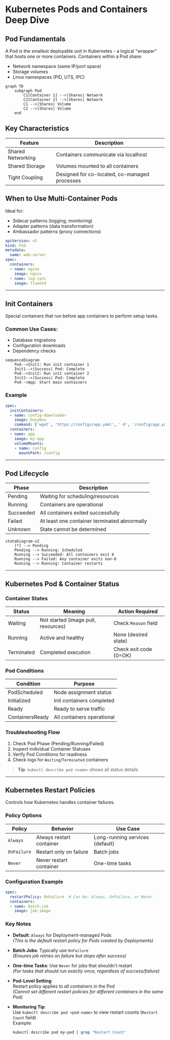 # Kubernetes Pods and Containers Deep Dive

## Pod Fundamentals
A Pod is the smallest deployable unit in Kubernetes - a logical "wrapper" that hosts one or more containers. Containers within a Pod share:
- Network namespace (same IP/port space)
- Storage volumes
- Linux namespaces (PID, UTS, IPC)

```mermaid
graph TD
    subgraph Pod
        C1[Container 1] -->|Shares| Network
        C2[Container 2] -->|Shares| Network
        C1 -->|Shares| Volume
        C2 -->|Shares| Volume
    end
```
## Key Characteristics

| Feature            | Description                                      |
|--------------------|--------------------------------------------------|
| Shared Networking  | Containers communicate via localhost            |
| Shared Storage     | Volumes mounted to all containers               |
| Tight Coupling     | Designed for co-located, co-managed processes   |

## When to Use Multi-Container Pods

Ideal for:

- Sidecar patterns (logging, monitoring)
- Adapter patterns (data transformation)
- Ambassador patterns (proxy connections)

```yaml
apiVersion: v1
kind: Pod
metadata:
  name: web-server
spec:
  containers:
  - name: nginx
    image: nginx
  - name: log-sync
    image: fluentd
```
---

## Init Containers

Special containers that run before app containers to perform setup tasks.

### Common Use Cases:

- Database migrations
- Configuration downloads
- Dependency checks

```mermaid
sequenceDiagram
    Pod-->Init1: Run init container 1
    Init1-->|Success| Pod: Complete
    Pod-->Init2: Run init container 2
    Init2-->|Success| Pod: Complete
    Pod-->App: Start main containers
```

### Example 

```yaml
spec:
  initContainers:
  - name: config-downloader
    image: busybox
    command: ['wget', 'https://configs/app.yaml', '-O', '/config/app.yaml']
  containers:
  - name: app
    image: my-app
    volumeMounts:
    - name: config
      mountPath: /config
```
---
## Pod Lifecycle

| Phase      | Description                              |
|------------|------------------------------------------|
| Pending    | Waiting for scheduling/resources        |
| Running    | Containers are operational              |
| Succeeded  | All containers exited successfully      |
| Failed     | At least one container terminated abnormally |
| Unknown    | State cannot be determined              |

```mermaid
stateDiagram-v2
    [*] --> Pending
    Pending --> Running: Scheduled
    Running --> Succeeded: All containers exit 0
    Running --> Failed: Any container exits non-0
    Running --> Running: Container restarts
```
---
## Kubernetes Pod & Container Status 

### Container States
| Status     | Meaning                          | Action Required               |
|------------|----------------------------------|--------------------------------|
| Waiting    | Not started (image pull, resources) | Check `Reason` field         |
| Running    | Active and healthy               | None (desired state)          |
| Terminated | Completed execution              | Check exit code (0=OK)        |

### Pod Conditions
| Condition       | Purpose                          |
|-----------------|----------------------------------|
| PodScheduled    | Node assignment status           |
| Initialized     | Init containers completed        |
| Ready           | Ready to serve traffic           |
| ContainersReady | All containers operational       |

### Troubleshooting Flow
1. Check Pod Phase (Pending/Running/Failed)
2. Inspect individual Container Statuses
3. Verify Pod Conditions for readiness
4. Check logs for `Waiting`/`Terminated` containers

> **Tip**: `kubectl describe pod <name>` shows all status details
---
## Kubernetes Restart Policies

Controls how Kubernetes handles container failures.

### Policy Options

| Policy      | Behavior                     | Use Case                          |
|-------------|------------------------------|-----------------------------------|
| `Always`    | Always restart container     | Long-running services (default)   |
| `OnFailure` | Restart only on failure      | Batch jobs                        |
| `Never`     | Never restart container      | One-time tasks                    |

### Configuration Example

```yaml
spec:
  restartPolicy: OnFailure  # Can be: Always, OnFailure, or Never
  containers:
  - name: batch-job
    image: job-image
```

### Key Notes

- **Default**: `Always` for Deployment-managed Pods  
  *(This is the default restart policy for Pods created by Deployments)*

- **Batch Jobs**: Typically use `OnFailure`  
  *(Ensures job retries on failure but stops after success)*

- **One-time Tasks**: Use `Never` for jobs that shouldn't restart  
  *(For tasks that should run exactly once, regardless of success/failure)*

- **Pod-Level Setting**:  
  Restart policy applies to *all containers* in the Pod  
  *(Cannot set different restart policies for different containers in the same Pod)*

- **Monitoring Tip**:  
  Use `kubectl describe pod <pod-name>` to view restart counts (`Restart Count` field)  
  Example:
  ```sh
  kubectl describe pod my-pod | grep "Restart Count"
  ```





